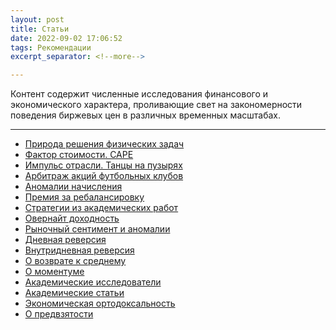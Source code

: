 ```yaml
---
layout: post
title: Статьи
date: 2022-09-02 17:06:52
tags: Рекомендации
excerpt_separator: <!--more-->

---
```


Контент содержит численные исследования финансового и экономического характера, проливающие свет на закономерности поведения биржевых цен в различных временных масштабах.

----------------

<!--more-->




* <a href="https://vector-am.ru/2022-08-02/physics_task">Природа решения физических задач</a>
* <a href="https://vector-am.ru/2022-07-14/value_countries">Фактор стоимости. CAPE</a>
* <a href="https://vector-am.ru/2022-06-10/industry_impulse">Импульс отрасли. Танцы на пузырях</a>
* <a href="https://vector-am.ru/2022-05-13/soccer_arbitrage">Арбитраж акций футбольных клубов</a>
* <a href="https://vector-am.ru/2022-04-25/accrual_anomaly">Аномалии начисления</a>
* <a href="https://vector-am.ru/2022-03-03/rebalance_premium">Премия за ребалансировку</a>
* <a href="https://vector-am.ru/2022-02-02/strategy_overview">Стратегии из академических работ</a>
* <a href="https://vector-am.ru/2022-01-09/overretun">Овернайт доходность</a>
* <a href="https://vector-am.ru/2022-01-06/market_anomaly">Рыночный сентимент и аномалии</a>
* <a href="https://vector-am.ru/2021-11-27/mreversal_daily">Дневная реверсия</a>
* <a href="https://vector-am.ru/2021-11-26/mreversal_intraday">Внутридневная реверсия</a>
* <a href="https://vector-am.ru/2021-11-25/mreversal_about">О возврате к среднему</a>
* <a href="https://vector-am.ru/2021-10-21/momentum_papers">О моментуме</a>
* <a href="https://vector-am.ru/2021-09-21/research_people">Академические исследователи</a>
* <a href="https://vector-am.ru/2021-09-05/research_papers">Академические статьи</a>
* <a href="https://vector-am.ru/2020-09-23/economic_ortodox">Экономическая ортодоксальность</a>
* <a href="https://vector-am.ru/2020-09-15/predvzatost">О предвзятости</a>
